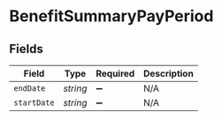 # BenefitSummaryPayPeriod


## Fields

| Field              | Type               | Required           | Description        |
| ------------------ | ------------------ | ------------------ | ------------------ |
| `endDate`          | *string*           | :heavy_minus_sign: | N/A                |
| `startDate`        | *string*           | :heavy_minus_sign: | N/A                |